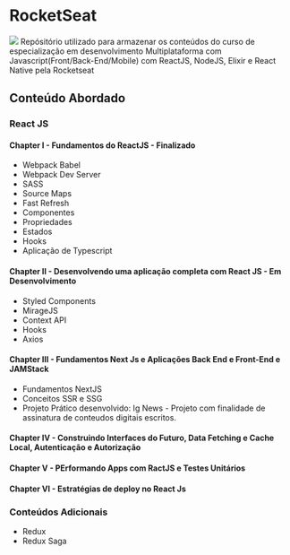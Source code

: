# RocketSeat
<img src="https://github.com/k3n3dfelix/RocketSeat/blob/main/logo_rocketseat.jpeg" />
Repósitório utilizado para armazenar os conteúdos do curso de especialização em desenvolvimento Multiplataforma com Javascript(Front/Back-End/Mobile) com ReactJS, NodeJS, Elixir e React Native pela Rocketseat

## Conteúdo Abordado
### React JS
#### Chapter I - Fundamentos do ReactJS - Finalizado
- Webpack Babel
- Webpack Dev Server
- SASS
- Source Maps
- Fast Refresh
- Componentes
- Propriedades
- Estados
- Hooks
- Aplicação de Typescript

#### Chapter II - Desenvolvendo uma aplicação completa com React JS - Em Desenvolvimento
- Styled Components
- MirageJS
- Context API
- Hooks
- Axios

#### Chapter III - Fundamentos Next Js e Aplicações Back End e Front-End e JAMStack
- Fundamentos NextJS
- Conceitos SSR e SSG
- Projeto Prático desenvolvido: Ig News - Projeto com finalidade de assinatura de conteudos digitais escritos.
#### Chapter IV - Construindo Interfaces do Futuro, Data Fetching e Cache Local, Autenticação e Autorização
#### Chapter V - PErformando Apps com RactJS  e Testes Unitários
#### Chapter VI - Estratégias de deploy no React Js

### Conteúdos Adicionais
- Redux
- Redux Saga

